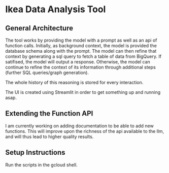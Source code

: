 # Ikea Data Analysis Tool

## General Architecture
The tool works by providing the model with a prompt as well as an api of
function calls. Initially, as background context, the model is provided the
database schema along with the prompt. The model can then refine that
context by generating a sql query to fetch a table of data from BigQuery.
If satifised, the model will output a response. Otherwise, the model can
continue to refine the context of its information through additional
steps (further SQL queries/graph generation).

The whole history of this reasoning is stored for every interaction.

The UI is created using Streamlit in order to get something up and running
asap.

## Extending the Function API
I am currently working on adding documentation to be able to add new
functions. This will improve upon the richness of the api available to the
llm, and will thus lead to higher quality results.

## Setup Instructions
Run the scripts in the gcloud shell.
